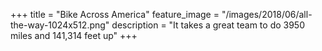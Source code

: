 +++
title = "Bike Across America"
feature_image = "/images/2018/06/all-the-way-1024x512.png"
description = "It takes a great team to do 3950 miles and 141,314 feet up"
+++


